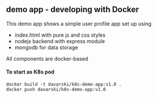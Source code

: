 ## demo app - developing with Docker

This demo app shows a simple user profile app set up using 
- index.html with pure js and css styles
- nodejs backend with express module
- mongodb for data storage

All components are docker-based

#### To start as K8s pod
    docker build -t davarski/k8s-demo-app:v1.0 .
    docker push davarski/k8s-demo-app:v1.0



